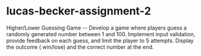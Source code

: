# lucas-becker-assignment-2

Higher/Lower Guessing Game -- Develop a game where players guess a randomly generated number between 1 and 100.
Implement input validation, provide feedback on each guess, and limit the player to 5 attempts. Display the outcome (
win/lose) and the correct number at the end. 
